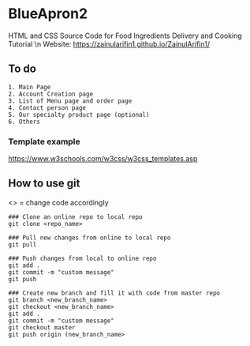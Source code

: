 # BlueApron2
HTML and CSS Source Code for Food Ingredients Delivery and  Cooking Tutorial \n
Website: https://zainularifin1.github.io/ZainulArifin1/

## To do
```
1. Main Page
2. Account Creation page
3. List of Menu page and order page
4. Contact person page
5. Our specialty product page (optional)
6. Others
```

### Template example
https://www.w3schools.com/w3css/w3css_templates.asp

## How to use git
<> = change code accordingly
```
### Clone an online repo to local repo
git clone <repo_name>

### Pull new changes from online to local repo
git pull

### Push changes from local to online repo
git add .
git commit -m "custom message"
git push

### Create new branch and fill it with code from master repo
git branch <new_branch_name>
git checkout <new_branch_name>
git add .
git commit -m "custom message"
git checkout master
git push origin (new_branch_name>
```
